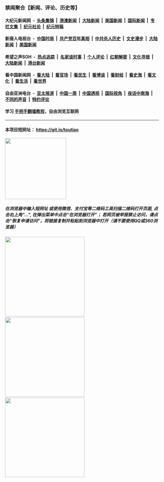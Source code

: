 ### 禁闻聚合【新闻、评论、历史等】

#### 大纪元新闻网 &nbsp;-&nbsp; [头条集锦](indexes/E头条集锦.md?t=02090944) &nbsp;|&nbsp; [港澳新闻](indexes/E港澳新闻.md?t=02090944)  &nbsp;|&nbsp; [大陆新闻](indexes/E大陆新闻.md?t=02090944) &nbsp;|&nbsp; [美国新闻](indexes/E美国新闻.md?t=02090944) &nbsp;|&nbsp; [国际新闻](indexes/E国际新闻.md?t=02090944) &nbsp;|&nbsp; [专栏文集](indexes/E专栏文集.md?t=02090944) &nbsp;|&nbsp; [纪元社论](indexes/E纪元社论.md?t=02090944) &nbsp;|&nbsp; [纪元特稿](indexes/E纪元特稿.md?t=02090944) 

#### 新唐人电视台 &nbsp;-&nbsp; [中国时局](indexes/N中国时局.md?t=02090944) &nbsp;|&nbsp; [共产党百年真相](indexes/N共产党百年真相.md?t=02090944) &nbsp;|&nbsp; [中共杀人历史](indexes/N中共杀人历史.md?t=02090944) &nbsp;|&nbsp; [文史漫步](indexes/N文史漫步.md?t=02090944) &nbsp;|&nbsp; [大陆新闻](indexes/N大陆新闻.md?t=02090944) &nbsp;|&nbsp; [美国新闻](indexes/N美国新闻.md?t=02090944)

#### 希望之声SOH &nbsp;-&nbsp; [热点追踪](indexes/H热点追踪.md?t=02090944) &nbsp;|&nbsp; [名家谈时事](indexes/H名家谈时事.md?t=02090944) &nbsp;|&nbsp; [个人评论](indexes/H个人评论.md?t=02090944)  &nbsp;|&nbsp; [红朝解密](indexes/H红朝解密.md?t=02090944) &nbsp;|&nbsp; [文化寻根](indexes/H文化寻根.md?t=02090944) &nbsp;|&nbsp; [大陆新闻](indexes/H大陆新闻.md?t=02090944) &nbsp;|&nbsp; [港台新闻](indexes/H港台新闻.md?t=02090944)

#### 看中国新闻网 &nbsp;-&nbsp; [看大陆](indexes/S看大陆.md?t=02090944) &nbsp;|&nbsp; [看官场](indexes/S看官场.md?t=02090944) &nbsp;|&nbsp; [看民生](indexes/S看民生.md?t=02090944)  &nbsp;|&nbsp; [看博谈](indexes/S看博谈.md?t=02090944) &nbsp;|&nbsp; [看财经](indexes/S看财经.md?t=02090944) &nbsp;|&nbsp; [看史海](indexes/S看史海.md?t=02090944) &nbsp;|&nbsp; [看文化](indexes/S看文化.md?t=02090944) &nbsp;|&nbsp; [看生活](indexes/S看生活.md?t=02090944) &nbsp;|&nbsp; [看世界](indexes/S看世界.md?t=02090944)

#### 自由亚洲电台 &nbsp;-&nbsp; [亚太报道](indexes/R亚太报道.md?t=02090944) &nbsp;|&nbsp; [中国一周](indexes/R中国一周.md?t=02090944) &nbsp;|&nbsp; [中国透视](indexes/R中国透视.md?t=02090944)  &nbsp;|&nbsp; [国际视角](indexes/R国际视角.md?t=02090944) &nbsp;|&nbsp; [夜话中南海](indexes/R夜话中南海.md?t=02090944) &nbsp;|&nbsp; [不同的声音](indexes/R不同的声音.md?t=02090944) &nbsp;|&nbsp; [特约评论](indexes/R特约评论.md?t=02090944)

#### 学习 [手把手翻墙教程](https://github.com/gfw-breaker/guides/wiki)，自由浏览互联网

----

#### 本项目短网址： https://git.io/toutiao
<img src="https://raw.githubusercontent.com/gfw-breaker/banned-news/master/scripts/img/qr.png" width="200px"/>  

##### 在浏览器中输入短网址 或使用微信、支付宝等二维码工具扫描二维码打开页面, 点击右上角"...", 在弹出菜单中点击“在浏览器打开”； 若网页被举报禁止访问，请点击“恢复申请访问”，将链接复制并粘贴到浏览器中打开（请不要使用QQ或360浏览器）

<img src="https://raw.githubusercontent.com/gfw-breaker/banned-news/master/scripts/img/1.png" width="260px"/> &nbsp; <img src="https://raw.githubusercontent.com/gfw-breaker/banned-news/master/scripts/img/2.png" width="260px"/> &nbsp; <img src="https://raw.githubusercontent.com/gfw-breaker/banned-news/master/scripts/img/3.png" width="260px"/>
